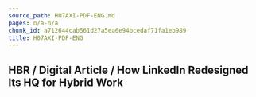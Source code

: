 ```yaml
---
source_path: H07AXI-PDF-ENG.md
pages: n/a-n/a
chunk_id: a712644cab561d27a5ea6e94bcedaf71fa1eb989
title: H07AXI-PDF-ENG
---
```

## HBR / Digital Article / How LinkedIn Redesigned Its HQ for Hybrid Work
